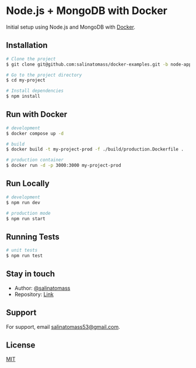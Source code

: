 # Node.js + MongoDB with Docker

Initial setup using Node.js and MongoDB with [Docker](https://www.docker.com/).

## Installation

```bash
# Clone the project
$ git clone git@github.com:salinatomass/docker-examples.git -b node-app --single-branch my-project

# Go to the project directory
$ cd my-project

# Install dependencies
$ npm install
```

## Run with Docker

```bash
# development
$ docker compose up -d

# build
$ docker build -t my-project-prod -f ./build/production.Dockerfile .

# production container
$ docker run -d -p 3000:3000 my-project-prod
```

## Run Locally

```bash
# development
$ npm run dev

# production mode
$ npm run start
```

## Running Tests

```bash
# unit tests
$ npm run test
```

## Stay in touch

- Author: [@salinatomass](https://salinatomass.netlify.app)
- Repository: [Link](https://github.com/salinatomass/docker-examples)

## Support

For support, email salinatomass53@gmail.com.

## License

[MIT](https://choosealicense.com/licenses/mit/)

